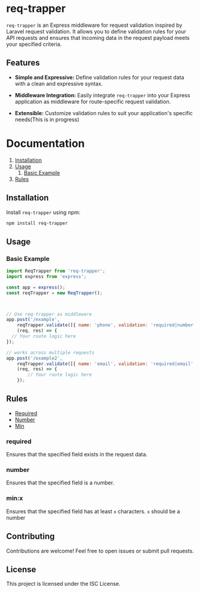 # req-trapper

`req-trapper` is an Express middleware for request validation inspired by Laravel request validation. It allows you to define validation rules for your API requests and ensures that incoming data in the request payload meets your specified criteria.

## Features

- **Simple and Expressive:** Define validation rules for your request data with a clean and expressive syntax.

- **Middleware Integration:** Easily integrate `req-trapper` into your Express application as middleware for route-specific request validation.

- **Extensible:** Customize validation rules to suit your application's specific needs(This is in progress)
# Documentation
1. [Installation](#installation)
2. [Usage](#usage)
   1. [Basic Example](#basic-example) 
3. [Rules](#rules)

## Installation

Install `req-trapper` using npm:

```bash
npm install req-trapper
```


## Usage
### Basic Example
```javascript
import ReqTrapper from 'req-trapper';
import express from 'express';

const app = express();
const reqTrapper = new ReqTrapper();



// Use req-trapper as middleware
app.post('/example',
    reqTrapper.validate([{ name: 'phone', validation: 'required|number' }]), // validation rules
    (req, res) => {
  // Your route logic here
});

// works across multiple requests
app.post('/example2',
    reqTrapper.validate([{ name: 'email', validation: 'required|email' }]), // validation rules
    (req, res) => {
        // Your route logic here
    });
```

## Rules
* <a href="#required">Required</a>
* <a href="#number">Number</a>
* <a href="#min">Min</a>
### required
Ensures that the specified field exists in the request data.

### number
Ensures that the specified field is a number.
### min:x
Ensures that the specified field has at least ```x``` characters. ```x``` should be a number

## Contributing
Contributions are welcome! Feel free to open issues or submit pull requests.

## License
This project is licensed under the ISC License.
